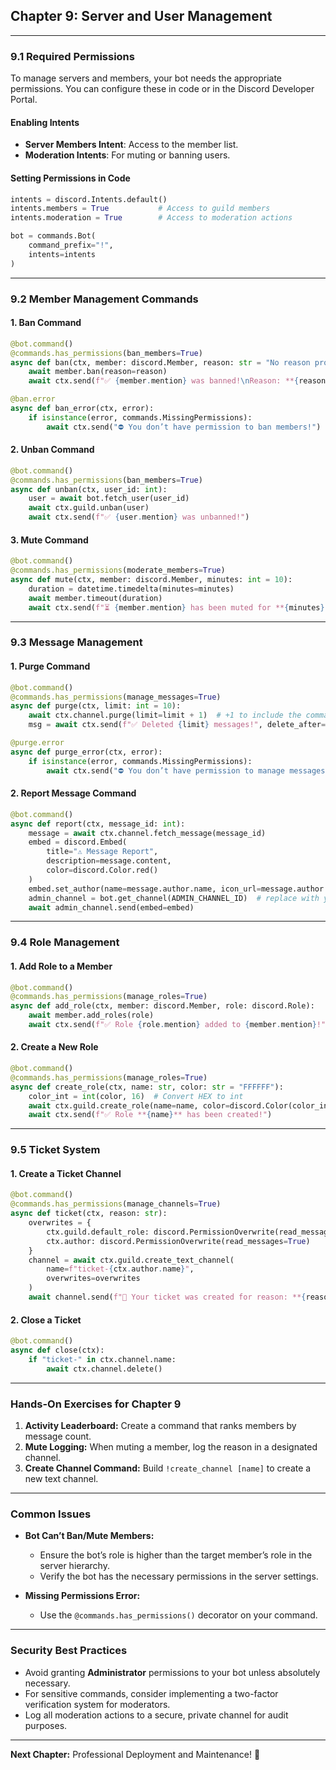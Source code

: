 ## Chapter 9: Server and User Management

---

### 9.1 Required Permissions

To manage servers and members, your bot needs the appropriate permissions. You can configure these in code or in the Discord Developer Portal.

#### Enabling Intents

* **Server Members Intent**: Access to the member list.
* **Moderation Intents**: For muting or banning users.

#### Setting Permissions in Code

```python
intents = discord.Intents.default()
intents.members = True           # Access to guild members
intents.moderation = True        # Access to moderation actions

bot = commands.Bot(
    command_prefix="!",
    intents=intents
)
```

---

### 9.2 Member Management Commands

#### 1. Ban Command

```python
@bot.command()
@commands.has_permissions(ban_members=True)
async def ban(ctx, member: discord.Member, reason: str = "No reason provided"):
    await member.ban(reason=reason)
    await ctx.send(f"✅ {member.mention} was banned!\nReason: **{reason}**")

@ban.error
async def ban_error(ctx, error):
    if isinstance(error, commands.MissingPermissions):
        await ctx.send("⛔ You don’t have permission to ban members!")
```

#### 2. Unban Command

```python
@bot.command()
@commands.has_permissions(ban_members=True)
async def unban(ctx, user_id: int):
    user = await bot.fetch_user(user_id)
    await ctx.guild.unban(user)
    await ctx.send(f"✅ {user.mention} was unbanned!")
```

#### 3. Mute Command

```python
@bot.command()
@commands.has_permissions(moderate_members=True)
async def mute(ctx, member: discord.Member, minutes: int = 10):
    duration = datetime.timedelta(minutes=minutes)
    await member.timeout(duration)
    await ctx.send(f"⏳ {member.mention} has been muted for **{minutes} minutes**!")
```

---

### 9.3 Message Management

#### 1. Purge Command

```python
@bot.command()
@commands.has_permissions(manage_messages=True)
async def purge(ctx, limit: int = 10):
    await ctx.channel.purge(limit=limit + 1)  # +1 to include the command message
    msg = await ctx.send(f"✅ Deleted {limit} messages!", delete_after=5)

@purge.error
async def purge_error(ctx, error):
    if isinstance(error, commands.MissingPermissions):
        await ctx.send("⛔ You don’t have permission to manage messages!")
```

#### 2. Report Message Command

```python
@bot.command()
async def report(ctx, message_id: int):
    message = await ctx.channel.fetch_message(message_id)
    embed = discord.Embed(
        title="⚠️ Message Report",
        description=message.content,
        color=discord.Color.red()
    )
    embed.set_author(name=message.author.name, icon_url=message.author.avatar.url)
    admin_channel = bot.get_channel(ADMIN_CHANNEL_ID)  # replace with your admin channel ID
    await admin_channel.send(embed=embed)
```

---

### 9.4 Role Management

#### 1. Add Role to a Member

```python
@bot.command()
@commands.has_permissions(manage_roles=True)
async def add_role(ctx, member: discord.Member, role: discord.Role):
    await member.add_roles(role)
    await ctx.send(f"✅ Role {role.mention} added to {member.mention}!")
```

#### 2. Create a New Role

```python
@bot.command()
@commands.has_permissions(manage_roles=True)
async def create_role(ctx, name: str, color: str = "FFFFFF"):
    color_int = int(color, 16)  # Convert HEX to int
    await ctx.guild.create_role(name=name, color=discord.Color(color_int))
    await ctx.send(f"✅ Role **{name}** has been created!")
```

---

### 9.5 Ticket System

#### 1. Create a Ticket Channel

```python
@bot.command()
@commands.has_permissions(manage_channels=True)
async def ticket(ctx, reason: str):
    overwrites = {
        ctx.guild.default_role: discord.PermissionOverwrite(read_messages=False),
        ctx.author: discord.PermissionOverwrite(read_messages=True)
    }
    channel = await ctx.guild.create_text_channel(
        name=f"ticket-{ctx.author.name}",
        overwrites=overwrites
    )
    await channel.send(f"📩 Your ticket was created for reason: **{reason}**")
```

#### 2. Close a Ticket

```python
@bot.command()
async def close(ctx):
    if "ticket-" in ctx.channel.name:
        await ctx.channel.delete()
```

---

### Hands-On Exercises for Chapter 9

1. **Activity Leaderboard:** Create a command that ranks members by message count.
2. **Mute Logging:** When muting a member, log the reason in a designated channel.
3. **Create Channel Command:** Build `!create_channel [name]` to create a new text channel.

---

### Common Issues

* **Bot Can’t Ban/Mute Members:**

  * Ensure the bot’s role is higher than the target member’s role in the server hierarchy.
  * Verify the bot has the necessary permissions in the server settings.
* **Missing Permissions Error:**

  * Use the `@commands.has_permissions()` decorator on your command.

---

### Security Best Practices

* Avoid granting **Administrator** permissions to your bot unless absolutely necessary.
* For sensitive commands, consider implementing a two-factor verification system for moderators.
* Log all moderation actions to a secure, private channel for audit purposes.

---

**Next Chapter:** Professional Deployment and Maintenance! 🚀